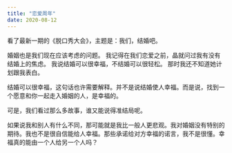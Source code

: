 ```yaml
---
title: "恋爱周年"
date: 2020-08-12
---
```

看了最新一期的《脱口秀大会》，主题是：我们，结婚吧。

婚姻也是我们现在应该考虑的问题。
我记得在我们恋爱之前，晶就问过我有没有结婚上的焦虑。
我说结婚可以很幸福，不结婚可以很轻松。
那时我还不知道她计划跟我表白。

结婚可以很幸福，这句话也许需要解释。并不是说结婚使人幸福。而是说，找到一个愿意和你一起走入婚姻的人，是幸福的。

可是，我们看过那么多故事，谁又能说得准结局呢。

如果说我和别人有什么不同，那可能就是我比一般人更悲观。我对婚姻没有特别的期待。我也不是很自信能给人幸福。那些承诺给对方幸福的诺言，我不是很懂。幸福真的能由一个人给另一个人吗？